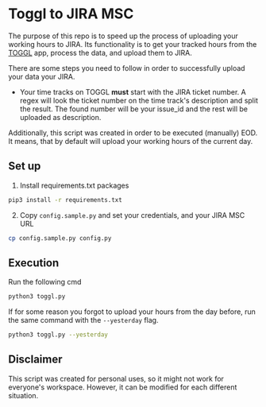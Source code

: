 # Toggl to JIRA MSC
The purpose of this repo is to speed up the process of uploading your working hours to JIRA.  Its functionality is to get your tracked hours from the [TOGGL](https://toggl.com/) app, process the data, and upload them to JIRA.

There are some steps you need to follow in order to successfully upload your data your JIRA.
* Your time tracks on TOGGL **must** start with the JIRA ticket number. A regex will look the ticket number on the time track's description and split the result. The found number will be your issue_id and the rest will be uploaded as description.

Additionally, this script was created in order to be executed (manually) EOD. It means, that by default will upload your working hours of the current day.
## Set up
1. Install requirements.txt packages
```bash
pip3 install -r requirements.txt
```
2. Copy `config.sample.py` and set your credentials, and your JIRA MSC URL
```bash
cp config.sample.py config.py
``` 

## Execution
Run the following cmd
```bash
python3 toggl.py
``` 
If for some reason you forgot to upload your hours from the day before, run the same command with the `--yesterday` flag.
```bash
python3 toggl.py --yesterday
```

## Disclaimer
This script was created for personal uses, so it might not work for everyone's workspace. However, it can be modified for each different situation.